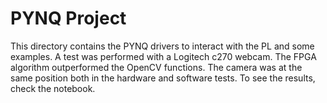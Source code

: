 # PYNQ Project

This directory contains the PYNQ drivers to interact with the PL and some examples. A test was performed with a Logitech c270 webcam. The FPGA algorithm outperformed the OpenCV functions. The camera was at the same position both in the hardware and software tests. To see the results, check the notebook.